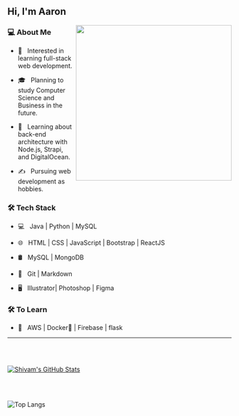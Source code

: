 <h2> Hi, I'm Aaron</h2>

<img align='right' src="https://theawesomedaily.com/wp-content/uploads/2014/10/i-have-no-idea-what-im-doing-dog-feat-1.jpg" width="350">

<h3> 💻 About Me </h3>



- 🤔 &nbsp; Interested in learning full-stack web development.

- 🎓 &nbsp; Planning to study Computer Science and Business in the future.

- 🌱 &nbsp; Learning about back-end architecture with Node.js, Strapi, and DigitalOcean.

- ✍️ &nbsp; Pursuing web development as hobbies.



<h3>🛠 Tech Stack</h3>



- 💻 &nbsp; Java | Python | MySQL

- 🌐 &nbsp; HTML | CSS | JavaScript | Bootstrap | ReactJS

- 🛢 &nbsp; MySQL | MongoDB

- 🔧 &nbsp; Git | Markdown

- 🖥 &nbsp; Illustrator| Photoshop | Figma




<h3>🛠 To Learn</h3>

- 🔧 &nbsp; AWS | Docker🐳 | Firebase | flask

<hr>



<br/><br/>

[![Shivam's GitHub Stats](https://github-readme-stats.vercel.app/api?username=aaronbiscotti&show_icons=true)](https://github.com/aaronbiscotti)

<br/>

<br/>

![Top Langs](https://github-readme-stats.vercel.app/api/top-langs/?username=shivam0110&show_icons=true)

<br><br>

